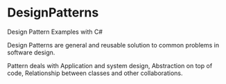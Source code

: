# DesignPatterns
Design Pattern Examples with C#

Design Patterns are general and reusable solution to common problems in software design.

Pattern deals with Application and system design, Abstraction on top of code, Relationship between classes and other collaborations.
